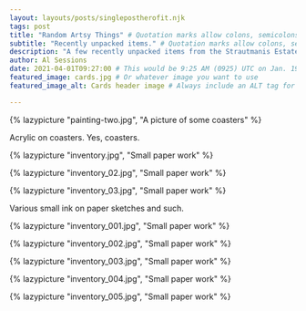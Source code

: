 ```yaml
---
layout: layouts/posts/singlepostherofit.njk
tags: post
title: "Random Artsy Things" # Quotation marks allow colons, semicolons, etc.
subtitle: "Recently unpacked items." # Quotation marks allow colons, semicolons, etc.
description: "A few recently unpacked items from the Strautmanis Estate. Posted without context." # Quotation marks allow colons, semicolons, etc.
author: Al Sessions
date: 2021-04-01T09:27:00 # This would be 9:25 AM (0925) UTC on Jan. 19, 2019
featured_image: cards.jpg # Or whatever image you want to use
featured_image_alt: Cards header image # Always include an ALT tag for accessibility

---
```




{% lazypicture "painting-two.jpg", "A picture of some coasters" %}

<div class="lazypicturecaption">Acrylic on coasters. Yes, coasters.</div>

{% lazypicture "inventory.jpg", "Small paper work" %}

{% lazypicture "inventory_02.jpg", "Small paper work" %}

{% lazypicture "inventory_03.jpg", "Small paper work" %}

<div class="lazypicturecaption">Various small ink on paper sketches and such.</div>


{% lazypicture "inventory_001.jpg", "Small paper work" %}

{% lazypicture "inventory_002.jpg", "Small paper work" %}

{% lazypicture "inventory_003.jpg", "Small paper work" %}

{% lazypicture "inventory_004.jpg", "Small paper work" %}

{% lazypicture "inventory_005.jpg", "Small paper work" %}













